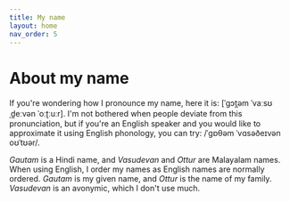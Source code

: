 ```yaml
---
title: My name
layout: home
nav_order: 5
---
```


# About my name

If you're wondering how I pronounce my name, here it is: \[ˈgɔt̪əm ˈvaːsʊˌd̪eːvən ˈoːʈːuːr\]. I'm not bothered when people deviate from this pronunciation, but if you're an English speaker and you would like to approximate it using English phonology, you can try: /ˈgɒθəm ˈvɑsəðeɪvən oʊˈtʊər/. 

*Gautam* is a Hindi name, and *Vasudevan* and *Ottur* are Malayalam names. When using English, I order my names as English names are normally ordered. *Gautam* is my given name, and *Ottur* is the name of my family. *Vasudevan* is an avonymic, which I don't use much. 
